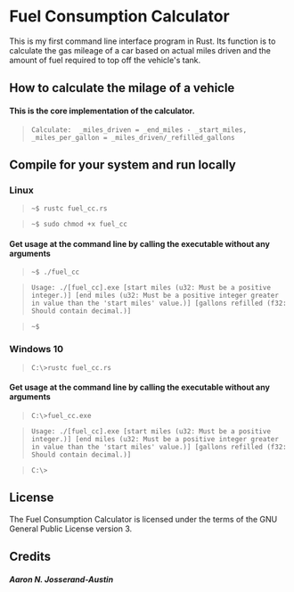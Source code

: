 # Fuel Consumption Calculator

This is my first command line interface program in Rust. Its function is to calculate the gas mileage of a car based on actual miles driven and the amount of fuel required to top off the vehicle's tank.
 
## How to calculate the milage of a vehicle

#### This is the core implementation of the calculator.

> `Calculate:  _miles_driven = _end_miles - _start_miles, _miles_per_gallon = _miles_driven/_refilled_gallons`

## Compile for your system and run locally
### Linux
> `~$ rustc fuel_cc.rs`

> `~$ sudo chmod +x fuel_cc`

#### Get usage at the command line by calling the executable without any arguments
> `~$ ./fuel_cc`

> `Usage: ./[fuel_cc].exe [start miles (u32: Must be a positive integer.)] [end miles (u32: Must be a positive integer greater in value than the 'start miles' value.)] [gallons refilled (f32: Should contain decimal.)]`

> `~$  `

### Windows 10

> `C:\>rustc fuel_cc.rs`

#### Get usage at the command line by calling the executable without any arguments
> `C:\>fuel_cc.exe`

> `Usage: ./[fuel_cc].exe [start miles (u32: Must be a positive integer.)] [end miles (u32: Must be a positive integer greater in value than the 'start miles' value.)] [gallons refilled (f32: Should contain decimal.)]`

> `C:\>  `

## License
The Fuel Consumption Calculator is licensed under the terms of the GNU General Public License version 3.

## Credits
##### Aaron N. Josserand-Austin
